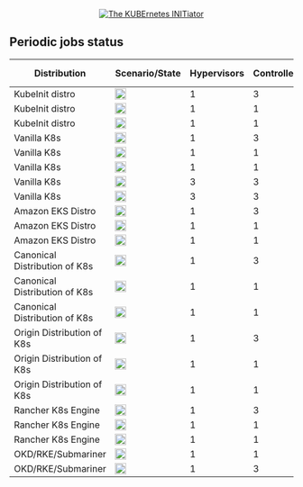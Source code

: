 <p style="text-align: center" align="center">
    <a href="https://www.kubeinit.com"><img src="https://raw.githubusercontent.com/Kubeinit/kubeinit/master/images/logo.svg?sanitize=true" alt="The KUBErnetes INITiator"/></a>
</p>

## Periodic jobs status

| Distribution                  | Scenario/State | Hypervisors | Controllers | Computes | Services type | Additional services |
|-------------------------------|----------------|-------------|-------------|----------|---------------|---------------------|
| KubeInit distro               | <a href="https://storage.googleapis.com/kubeinit-ci/jobs/kid-libvirt-3-1-1-v-h-periodic-pid-weekly-u/index.html"><img height="20px" src="https://storage.googleapis.com/kubeinit-ci/jobs/kid-libvirt-3-1-1-v-h-periodic-pid-weekly-u/badge_status.svg"/></a>             | 1 | 3 | 1 | virtual | |
| KubeInit distro               | <a href="https://storage.googleapis.com/kubeinit-ci/jobs/kid-libvirt-1-1-1-v-c-periodic-pid-weekly-u/index.html"><img height="20px" src="https://storage.googleapis.com/kubeinit-ci/jobs/kid-libvirt-1-1-1-v-c-periodic-pid-weekly-u/badge_status.svg"/></a>             | 1 | 1 | 1 | virtual | |
| KubeInit distro               | <a href="https://storage.googleapis.com/kubeinit-ci/jobs/kid-libvirt-1-0-1-c-c-periodic-pid-weekly-u/index.html"><img height="20px" src="https://storage.googleapis.com/kubeinit-ci/jobs/kid-libvirt-1-0-1-c-c-periodic-pid-weekly-u/badge_status.svg"/></a>             | 1 | 1 | 0 | virtual | |
| Vanilla K8s                   | <a href="https://storage.googleapis.com/kubeinit-ci/jobs/k8s-libvirt-3-1-1-v-h-periodic-pid-weekly-u/index.html"><img height="20px" src="https://storage.googleapis.com/kubeinit-ci/jobs/k8s-libvirt-3-1-1-v-h-periodic-pid-weekly-u/badge_status.svg"/></a>             | 1 | 3 | 1 | virtual | |
| Vanilla K8s                   | <a href="https://storage.googleapis.com/kubeinit-ci/jobs/k8s-libvirt-1-1-1-c-h-periodic-pid-weekly-u/index.html"><img height="20px" src="https://storage.googleapis.com/kubeinit-ci/jobs/k8s-libvirt-1-1-1-c-h-periodic-pid-weekly-u/badge_status.svg"/></a>             | 1 | 1 | 1 | virtual | |
| Vanilla K8s                   | <a href="https://storage.googleapis.com/kubeinit-ci/jobs/k8s-libvirt-1-0-1-v-c-periodic-pid-weekly-u/index.html"><img height="20px" src="https://storage.googleapis.com/kubeinit-ci/jobs/k8s-libvirt-1-0-1-v-c-periodic-pid-weekly-u/badge_status.svg"/></a>             | 1 | 1 | 0 | virtual | |
| Vanilla K8s                   | <a href="https://storage.googleapis.com/kubeinit-ci/jobs/multinode-libvirt-3-1-3-c-c-periodic-pid-weekly-u/index.html"><img height="20px" src="https://storage.googleapis.com/kubeinit-ci/jobs/multinode-libvirt-3-1-3-c-c-periodic-pid-weekly-u/badge_status.svg"/></a> | 3 | 3 | 2 | virtual | |
| Vanilla K8s                   | <a href="https://storage.googleapis.com/kubeinit-ci/jobs/multinode-libvirt-3-0-3-v-h-periodic-pid-weekly-u/index.html"><img height="20px" src="https://storage.googleapis.com/kubeinit-ci/jobs/multinode-libvirt-3-0-3-v-h-periodic-pid-weekly-u/badge_status.svg"/></a> | 3 | 3 | 2 | virtual | |
| Amazon EKS Distro             | <a href="https://storage.googleapis.com/kubeinit-ci/jobs/eks-libvirt-3-1-1-v-c-periodic-pid-weekly-u/index.html"><img height="20px" src="https://storage.googleapis.com/kubeinit-ci/jobs/eks-libvirt-3-1-1-v-c-periodic-pid-weekly-u/badge_status.svg"/></a>             | 1 | 3 | 1 | virtual | |
| Amazon EKS Distro             | <a href="https://storage.googleapis.com/kubeinit-ci/jobs/eks-libvirt-1-1-1-c-h-periodic-pid-weekly-u/index.html"><img height="20px" src="https://storage.googleapis.com/kubeinit-ci/jobs/eks-libvirt-1-1-1-c-h-periodic-pid-weekly-u/badge_status.svg"/></a>             | 1 | 1 | 1 | virtual | |
| Amazon EKS Distro             | <a href="https://storage.googleapis.com/kubeinit-ci/jobs/eks-libvirt-1-0-1-c-c-periodic-pid-weekly-u/index.html"><img height="20px" src="https://storage.googleapis.com/kubeinit-ci/jobs/eks-libvirt-1-0-1-c-c-periodic-pid-weekly-u/badge_status.svg"/></a>             | 1 | 1 | 0 | virtual | |
| Canonical Distribution of K8s | <a href="https://storage.googleapis.com/kubeinit-ci/jobs/cdk-libvirt-3-1-1-v-c-periodic-pid-weekly-u/index.html"><img height="20px" src="https://storage.googleapis.com/kubeinit-ci/jobs/cdk-libvirt-3-1-1-v-c-periodic-pid-weekly-u/badge_status.svg"/></a>             | 1 | 3 | 1 | virtual | |
| Canonical Distribution of K8s | <a href="https://storage.googleapis.com/kubeinit-ci/jobs/cdk-libvirt-1-1-1-c-c-periodic-pid-weekly-u/index.html"><img height="20px" src="https://storage.googleapis.com/kubeinit-ci/jobs/cdk-libvirt-1-1-1-c-c-periodic-pid-weekly-u/badge_status.svg"/></a>             | 1 | 1 | 1 | virtual | |
| Canonical Distribution of K8s | <a href="https://storage.googleapis.com/kubeinit-ci/jobs/cdk-libvirt-1-0-1-v-h-periodic-pid-weekly-u/index.html"><img height="20px" src="https://storage.googleapis.com/kubeinit-ci/jobs/cdk-libvirt-1-0-1-v-h-periodic-pid-weekly-u/badge_status.svg"/></a>             | 1 | 1 | 0 | virtual | |
| Origin Distribution of K8s    | <a href="https://storage.googleapis.com/kubeinit-ci/jobs/okd-libvirt-3-1-1-c-h-periodic-pid-weekly-u/index.html"><img height="20px" src="https://storage.googleapis.com/kubeinit-ci/jobs/okd-libvirt-3-1-1-c-h-periodic-pid-weekly-u/badge_status.svg"/></a>             | 1 | 3 | 1 | virtual | |
| Origin Distribution of K8s    | <a href="https://storage.googleapis.com/kubeinit-ci/jobs/okd-libvirt-1-1-1-c-c-periodic-pid-weekly-u/index.html"><img height="20px" src="https://storage.googleapis.com/kubeinit-ci/jobs/okd-libvirt-1-1-1-c-c-periodic-pid-weekly-u/badge_status.svg"/></a>             | 1 | 1 | 1 | virtual | |
| Origin Distribution of K8s    | <a href="https://storage.googleapis.com/kubeinit-ci/jobs/okd-libvirt-1-0-1-v-h-periodic-pid-weekly-u/index.html"><img height="20px" src="https://storage.googleapis.com/kubeinit-ci/jobs/okd-libvirt-1-0-1-v-h-periodic-pid-weekly-u/badge_status.svg"/></a>             | 1 | 1 | 0 | virtual | |
| Rancher K8s Engine            | <a href="https://storage.googleapis.com/kubeinit-ci/jobs/rke-libvirt-3-1-1-c-h-periodic-pid-weekly-u/index.html"><img height="20px" src="https://storage.googleapis.com/kubeinit-ci/jobs/rke-libvirt-3-1-1-c-h-periodic-pid-weekly-u/badge_status.svg"/></a>             | 1 | 3 | 1 | virtual | |
| Rancher K8s Engine            | <a href="https://storage.googleapis.com/kubeinit-ci/jobs/rke-libvirt-1-1-1-c-c-periodic-pid-weekly-u/index.html"><img height="20px" src="https://storage.googleapis.com/kubeinit-ci/jobs/rke-libvirt-1-1-1-c-c-periodic-pid-weekly-u/badge_status.svg"/></a>             | 1 | 1 | 1 | virtual | |
| Rancher K8s Engine            | <a href="https://storage.googleapis.com/kubeinit-ci/jobs/rke-libvirt-1-0-1-v-c-periodic-pid-weekly-u/index.html"><img height="20px" src="https://storage.googleapis.com/kubeinit-ci/jobs/rke-libvirt-1-0-1-v-c-periodic-pid-weekly-u/badge_status.svg"/></a>             | 1 | 1 | 0 | virtual | |
| OKD/RKE/Submariner            | <a href="https://storage.googleapis.com/kubeinit-ci/jobs/okd.rke-libvirt-1-2-1-v-c-periodic-pid-weekly-u/index.html"><img height="20px" src="https://storage.googleapis.com/kubeinit-ci/jobs/okd.rke-libvirt-1-2-1-v-c-periodic-pid-weekly-u/badge_status.svg"/></a>     | 1 | 1 | 2 | virtual | |
| OKD/RKE/Submariner            | <a href="https://storage.googleapis.com/kubeinit-ci/jobs/okd.rke-libvirt-3-1-1-v-c-periodic-pid-weekly-u/index.html"><img height="20px" src="https://storage.googleapis.com/kubeinit-ci/jobs/okd.rke-libvirt-3-1-1-v-c-periodic-pid-weekly-u/badge_status.svg"/></a>     | 1 | 3 | 1 | virtual | |
